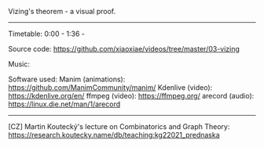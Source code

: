 Vizing's theorem - a visual proof.

------------------

Timetable:
0:00 - <something>
1:36 - <something else>

Source code:
https://github.com/xiaoxiae/videos/tree/master/03-vizing

Music:
<credit the music used>

Software used:
Manim (animations): https://github.com/ManimCommunity/manim/
Kdenlive (video): https://kdenlive.org/en/
ffmpeg (video): https://ffmpeg.org/
arecord (audio): https://linux.die.net/man/1/arecord

------------------

[CZ] Martin Koutecký's lecture on Combinatorics and Graph Theory:
https://research.koutecky.name/db/teaching:kg22021_prednaska
